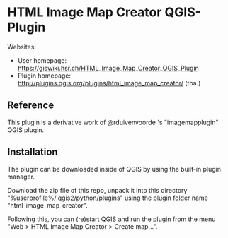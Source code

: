 # HTML Image Map Creator QGIS-Plugin

Websites:
* User homepage: https://giswiki.hsr.ch/HTML_Image_Map_Creator_QGIS_Plugin
* Plugin homepage: http://plugins.qgis.org/plugins/html_image_map_creator/ (tba.)

## Reference
This plugin is a derivative work of @rduivenvoorde 's "imagemapplugin" QGIS plugin.

## Installation 
The plugin can be downloaded inside of QGIS by using the built-in plugin manager.

Download the zip file of this repo, unpack it into this directory "%userprofile%/.qgis2/python/plugins" 
using the plugin folder name "html_image_map_creator". 

Following this, you can (re)start QGIS and run the plugin from the menu "Web > HTML Image Map Creator > Create map...".
